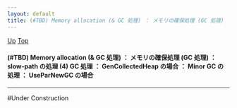 ```yaml
---
layout: default
title: (#TBD) Memory allocation (& GC 処理) ： メモリの確保処理 (GC 処理) ： slow-path の処理 (4) GC 処理 ： GenCollectedHeap の場合 ： Minor GC の処理 ： UseParNewGC の場合
---
```

[Up](nowVKc9k-r.html) [Top](../index.html)

#### (#TBD) Memory allocation (& GC 処理) ： メモリの確保処理 (GC 処理) ： slow-path の処理 (4) GC 処理 ： GenCollectedHeap の場合 ： Minor GC の処理 ： UseParNewGC の場合

--- 
#Under Construction






